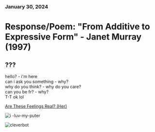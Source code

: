 ### January 30, 2024  
# Response/Poem: "From Additive to Expressive Form" - Janet Murray (1997)  

## ??? 
hello? - i'm here   
can i ask you something - why?    
why do you think? - why do you care?   
can you be fr? - why?  
T-T ok lol  

[Are These Feelings Real? (Her)](https://youtu.be/3n5muEWaE_Q?si=xlhLSRST7qYoyrkg)  

![i -luv-my-puter](https://github.com/rwalla3/IDEA-120-responses-rwalla3/assets/157409525/28b8751a-4b98-4a11-ad10-5a90235a4153)  

![cleverbot](https://github.com/rwalla3/IDEA-120-responses-rwalla3/assets/157409525/1dbd09ae-5e48-4d3f-9038-526f4b0cdd04)  

<!--
*click* (^v^) *click* (^o^) *click* (^w^)  
this net-world is my oyster
*scroll* (^-^) *scroll* **(-_-)** *scroll* **(o_o)**  
but i am allergic to shellfish 
(o_0)...(~_0)...(x_x)

### this would suck so bad irl
You are walking along a beach in search of food..  
Ah, an oyster!  
You eat it.  
You are allergic to shellfish..   
(x_x) You died.
-->
